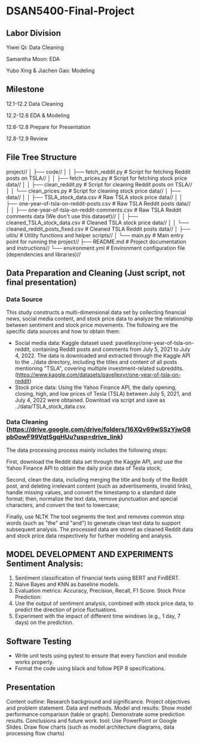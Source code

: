 # DSAN5400-Final-Project

## Labor Division

Yiwei Qi: Data Cleaning

Samantha Moon: EDA

Yubo Xing & Jiachen Gao: Modeling

## Milestone

12.1-12.2 Data Cleaning

12.2-12.6 EDA & Modeling

12.6-12.8 Prepare for Presentation

12.8-12.9 Review

## File Tree Structure

project//
│   ├── code//
│   │   ├── fetch_reddit.py     # Script for fetching Reddit posts on TSLA//
│   │   ├── fetch_prices.py     # Script for fetching stock price data//
│   │   ├── clean_reddit.py     # Script for cleaning Reddit posts on TSLA//
│   │   └── clean_prices.py     # Script for cleaning stock price data//
│   ├── data//
│   │   ├── TSLA_stock_data.csv # Raw TSLA stock price data//
│   │   ├── one-year-of-tsla-on-reddit-posts.csv              # Raw TSLA Reddit posts data//
│   │   ├── one-year-of-tsla-on-reddit-comments.csv           # Raw TSLA Reddit comments data (We don't use this dataset)//
│   │   ├── cleaned_TSLA_stock_data.csv                       # Cleaned TSLA stock price data//
│   │   └── cleaned_reddit_posts_fixed.csv                    # Cleaned TSLA Reddit posts data//
│   ├── utils/                  # Utility functions and helper scripts//
│   └── main.py                 # Main entry point for running the project//
├── README.md                   # Project documentation and instructions//
└── environment.yml             # Environment configuration file (dependencies and libraries)//

## Data Preparation and Cleaning (Just script, not final presentation)

### Data Source

This study constructs a multi-dimensional data set by collecting financial news, social media content, and stock price data to analyze the relationship between sentiment and stock price movements. The following are the specific data sources and how to obtain them:

- Social media data:  Kaggle dataset used: pavellexyr/one-year-of-tsla-on-reddit, containing Reddit posts and comments from July 5, 2021 to July 4, 2022. The data is downloaded and extracted through the Kaggle API to the ../data directory, including the titles and content of all posts mentioning "TSLA", covering multiple investment-related subreddits. (https://www.kaggle.com/datasets/pavellexyr/one-year-of-tsla-on-reddit)
- Stock price data:  Using the Yahoo Finance API, the daily opening, closing, high, and low prices of Tesla (TSLA) between July 5, 2021, and July 4, 2022 were obtained. Download via script and save as ../data/TSLA_stock_data.csv.

### Data Cleaning (https://drive.google.com/drive/folders/16XQv69wSSzYjwO8pb0owF99VqtSgqHUu?usp=drive_link)

The data processing process mainly includes the following steps: 

First, download the Reddit data set through the Kaggle API, and use the Yahoo Finance API to obtain the daily price data of Tesla stock; 

Second, clean the data, including merging the title and body of the Reddit post, and deleting irrelevant content (such as advertisements, invalid links), handle missing values, and convert the timestamp to a standard date format; then, normalize the text data, remove punctuation and special characters, and convert the text to lowercase; 

Finally, use NLTK The tool segments the text and removes common stop words (such as "the" and "and") to generate clean text data to support subsequent analysis. The processed data are stored as cleaned Reddit data and stock price data respectively for further modeling and analysis.

## MODEL DEVELOPMENT AND EXPERIMENTS Sentiment Analysis: 
1. Sentiment classification of financial texts using BERT and FinBERT.
2. Naive Bayes and KNN as baseline models.
3. Evaluation metrics: Accuracy, Precision, Recall, F1 Score.
Stock Price Prediction:
1. Use the output of sentiment analysis, combined with stock price data, to predict the direction of price fluctuations.
2. Experiment with the impact of different time windows (e.g., 1 day, 7 days) on the prediction.

## Software Testing 
- Write unit tests using pytest to ensure that every function and module works properly. 
- Format the code using black and follow PEP 8 specifications.

## Presentation

Content outline:
Research background and significance.
Project objectives and problem statement.
Data and methods.
Model and results:
Show model performance comparison (table or graph).
Demonstrate some prediction results.
Conclusions and future work.
tool:
Use PowerPoint or Google Slides.
Draw flow charts (such as model architecture diagrams, data processing flow charts)

